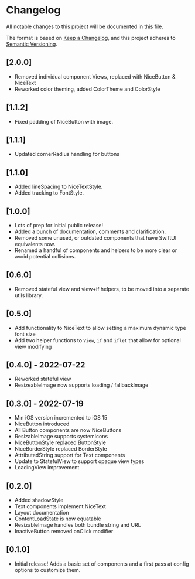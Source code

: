 # Changelog
All notable changes to this project will be documented in this file.

The format is based on [Keep a Changelog](https://keepachangelog.com/en/1.0.0/),
and this project adheres to [Semantic Versioning](https://semver.org/spec/v2.0.0.html).

## [2.0.0]
- Removed individual component Views, replaced with NiceButton & NiceText
- Reworked color theming, added ColorTheme and ColorStyle

## [1.1.2]
- Fixed padding of NiceButton with image.

## [1.1.1]
- Updated cornerRadius handling for buttons

## [1.1.0]
- Added lineSpacing to NiceTextStyle.
- Added tracking to FontStyle.

## [1.0.0]
- Lots of prep for initial public release!
- Added a bunch of documentation, comments and clarification.
- Removed some unused, or outdated components that have SwiftUI equivalents now.
- Renamed a handful of components and helpers to be more clear or avoid potential collisions.

## [0.6.0]
- Removed stateful view and view+if helpers, to be moved into a separate utils library.

## [0.5.0]
- Add functionality to NiceText to allow setting a maximum dynamic type font size
- Add two helper functions to `View`, `if` and `iflet` that allow for optional view modifying

## [0.4.0] - 2022-07-22
- Reworked stateful view
- ResizeableImage now supports loading / fallbackImage 


## [0.3.0] - 2022-07-19
- Min iOS version incremented to iOS 15
- NiceButton introduced
- All Button components are now NiceButtons
- ResizableImage supports systemIcons
- NiceButtonStyle replaced ButtonStyle
- NiceBorderStyle replaced BorderStyle
- AttributedString support for Text components
- Update to StatefulView to support opaque view types
- LoadingView improvement


## [0.2.0]
- Added shadowStyle 
- Text components implement NiceText
- Layout documentation
- ContentLoadState is now equatable
- ResizableImage handles both bundle string and URL
- InactiveButton removed onClick modifier


## [0.1.0]
- Initial release! Adds a basic set of components and a first pass at config options to customize them.
